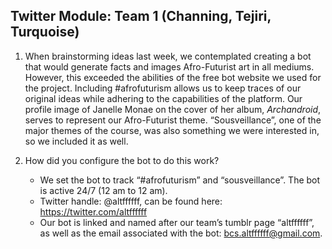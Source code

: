 ## Twitter Module: Team 1 (Channing, Tejiri, Turquoise)

1. When brainstorming ideas last week, we contemplated creating a bot that would generate facts and images Afro-Futurist art in all mediums. However, this exceeded the abilities of the free bot website we used for the project. Including #afrofuturism allows us to keep traces of our original ideas while adhering to the capabilities of the platform. Our profile image of Janelle Monae on the cover of her album, _Archandroid_, serves to represent our Afro-Futurist theme. “Sousveillance”, one of the major themes of the course, was also something we were interested in, so we included it as well. 

2. How did you configure the bot to do this work?
    * We set the bot to track “#afrofuturism” and “sousveillance”. The bot is active 24/7 (12 am to 12 am). 
    * Twitter handle: @altffffff, can be found here: https://twitter.com/altffffff 
    * Our bot is linked and named after our team’s tumblr page “altffffff”, as well as the email associated with the bot: bcs.altffffff@gmail.com. 
